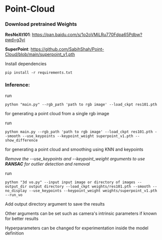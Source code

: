 # Point-Cloud

### Download pretrained Weights
**ResNeXt101**: https://pan.baidu.com/s/1o2oVMiLRu770Fdpa65Pdbw?pwd=g3yi

**SuperPoint**: https://github.com/SabihShah/Point-Cloud/blob/main/superpoint_v1.pth

Install dependencies

```
pip install -r requirements.txt
```


### Inference:
run
```
python "main.py" --rgb_path 'path to rgb image' --load_ckpt res101.pth 
```
for generating a point cloud from a single rgb image

run
``` 
python main.py --rgb_path 'path to rgb image' --load_ckpt res101.pth --smooth --use_keypoints --keypoint_weight superpoint_v1.pth --show_difference
```
for generating a point cloud and smoothing using KNN and keypoints

*Remove the --use_keypoints and --keypoint_weight arguments to use **RANSAC** for outlier detection and removal*

run
```
python "3d vo.py" --input input image or directory of images --output_dir output directory --load_ckpt weights/res101.pth --smooth --no_display --use_keypoints --keypoint_weight weights/superpoint_v1.pth --run_vo
```

Add output directory argument to save the results


Other arguments can be set such as camera's intrinsic parameters if known for better results

Hyperparameters can be changed for experimentation inside the model definition
